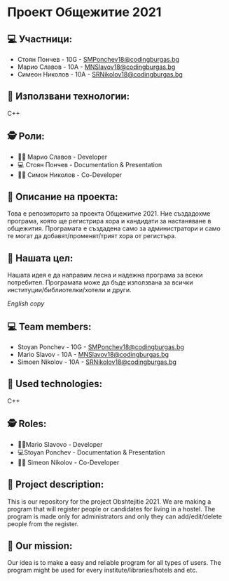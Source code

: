# Проект Общежитие 2021
## 💻 Участници:
* Стоян Пончев - 10G - SMPonchev18@codingburgas.bg
* Марио Славов - 10A - MNSlavov18@codingburgas.bg
* Симеон Николов - 10A - SRNikolov18@codingburgas.bg 


## 🦾 Използвани технологии:
C++ 


## 🕵️ Роли:
* 👨‍💻 Марио Славов - Developer
* 💻 Стоян Пончев - Documentation & Presentation
* 👨‍💻 Симон Николов - Co-Developer


## 📖 Описание на проекта:
Това е репозиторито за проекта Общежитие 2021. Ние създадохме програма, която ще регистрира хора и кандидати за настаняване в общежития. Програмата е създадена само за администратори и само те могат да добавят/променят/трият хора от регистъра.


##  🏹 Нашата цел:
Нашата идея е да направим лесна и надежна програма за всеки потребител. Програмата може да бъде използвана за всички институции/библиотелки/хотели и други.

*English copy*
## 💻 Team members:
* Stoyan Ponchev - 10G -  SMPonchev18@codingburgas.bg
* Mario Slavov - 10A - MNSlavov18@codingburgas.bg
* Simoen Nikolov - 10A - SRNikolov18@codingburgas.bg 


## 🦾 Used technologies:
C++ 


## 🕵️ Roles:
* 👨‍💻Mario Slavovo - Developer
* 💻Stoyan Ponchev - Documentation & Presentation
* 👨‍💻 Simeon Nikolov - Co-Developer


## 📖 Project description:
This is our repository for the project Obshtejitie 2021. We are making a program that will register people or candidates for living in a hostel. The program is made only for administrators and only they can add/edit/delete people from the register.


##  🏹 Our mission:
Our idea is to make a easy and reliable program for all types of users. The program might be used for every institute/libraries/hotels and etc.
